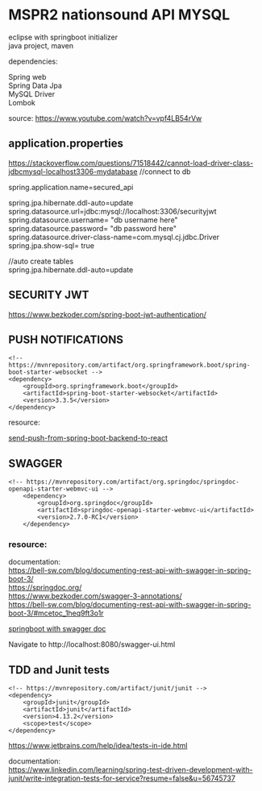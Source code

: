 # MSPR2 nationsound API MYSQL
eclipse with springboot initializer  
java project, maven  

dependencies:

Spring web  
Spring Data Jpa  
MySQL Driver  
Lombok  

source: https://www.youtube.com/watch?v=vpf4LB54rVw


## application.properties

https://stackoverflow.com/questions/71518442/cannot-load-driver-class-jdbcmysql-localhost3306-mydatabase
//connect to db  

spring.application.name=secured_api

spring.jpa.hibernate.ddl-auto=update  
spring.datasource.url=jdbc:mysql://localhost:3306/securityjwt  
spring.datasource.username= "db username here" 
spring.datasource.password= "db password here"  
spring.datasource.driver-class-name=com.mysql.cj.jdbc.Driver
spring.jpa.show-sql= true


//auto create tables  
spring.jpa.hibernate.ddl-auto=update

## SECURITY JWT

https://www.bezkoder.com/spring-boot-jwt-authentication/  




## PUSH NOTIFICATIONS

    <!-- https://mvnrepository.com/artifact/org.springframework.boot/spring-boot-starter-websocket -->
    <dependency>
        <groupId>org.springframework.boot</groupId>
        <artifactId>spring-boot-starter-websocket</artifactId>
        <version>3.3.5</version>
    </dependency>

resource:

[send-push-from-spring-boot-backend-to-react](https://hpcodes.medium.com/send-messages-from-spring-boot-backend-to-reactjs-app-using-websocket-4120f6979c9b)

## SWAGGER

    <!-- https://mvnrepository.com/artifact/org.springdoc/springdoc-openapi-starter-webmvc-ui -->
		<dependency>
			<groupId>org.springdoc</groupId>
			<artifactId>springdoc-openapi-starter-webmvc-ui</artifactId>
			<version>2.7.0-RC1</version>
		</dependency>

### resource:
documentation:  
https://bell-sw.com/blog/documenting-rest-api-with-swagger-in-spring-boot-3/  
https://springdoc.org/   
https://www.bezkoder.com/swagger-3-annotations/    
https://bell-sw.com/blog/documenting-rest-api-with-swagger-in-spring-boot-3/#mcetoc_1heq9ft3o1r  


[springboot with swagger doc](https://bell-sw.com/blog/documenting-rest-api-with-swagger-in-spring-boot-3/)

Navigate to http://localhost:8080/swagger-ui.html

## TDD and Junit tests

    <!-- https://mvnrepository.com/artifact/junit/junit -->
    <dependency>
        <groupId>junit</groupId>
        <artifactId>junit</artifactId>
        <version>4.13.2</version>
        <scope>test</scope>
    </dependency>


https://www.jetbrains.com/help/idea/tests-in-ide.html


documentation:  
https://www.linkedin.com/learning/spring-test-driven-development-with-junit/write-integration-tests-for-service?resume=false&u=56745737   




